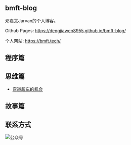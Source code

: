 ## bmft-blog

邓嘉文Jarvan的个人博客。

Github Pages: https://dengjiawen8955.github.io/bmft-blog/

个人网站: https://bmft.tech/

## 程序篇


## 思维篇

* [弯道超车的机会](1-throught/0302-change-of-%20corner-overtaking.md)



## 故事篇


## 联系方式

![公众号](https://markdown-1304103443.cos.ap-guangzhou.myqcloud.com/2022-02-04公众号邓嘉文Javan搜索50K.png)
